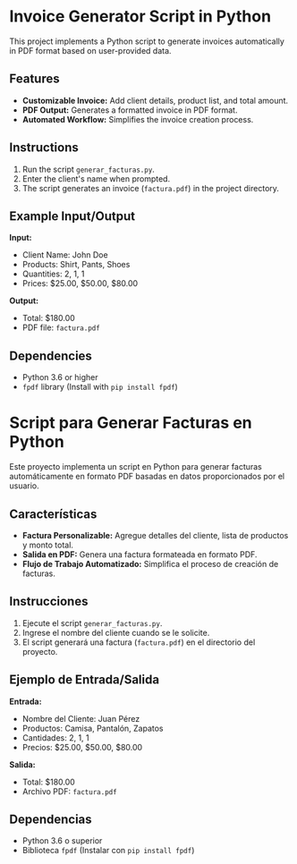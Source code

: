 # Invoice Generator Script in Python

This project implements a Python script to generate invoices automatically in PDF format based on user-provided data.

## Features

- **Customizable Invoice:** Add client details, product list, and total amount.
- **PDF Output:** Generates a formatted invoice in PDF format.
- **Automated Workflow:** Simplifies the invoice creation process.

## Instructions

1. Run the script `generar_facturas.py`.
2. Enter the client's name when prompted.
3. The script generates an invoice (`factura.pdf`) in the project directory.

## Example Input/Output

**Input:**
- Client Name: John Doe
- Products: Shirt, Pants, Shoes
- Quantities: 2, 1, 1
- Prices: $25.00, $50.00, $80.00

**Output:**
- Total: $180.00
- PDF file: `factura.pdf`

## Dependencies

- Python 3.6 or higher
- `fpdf` library (Install with `pip install fpdf`)

# Script para Generar Facturas en Python

Este proyecto implementa un script en Python para generar facturas automáticamente en formato PDF basadas en datos proporcionados por el usuario.

## Características

- **Factura Personalizable:** Agregue detalles del cliente, lista de productos y monto total.
- **Salida en PDF:** Genera una factura formateada en formato PDF.
- **Flujo de Trabajo Automatizado:** Simplifica el proceso de creación de facturas.

## Instrucciones

1. Ejecute el script `generar_facturas.py`.
2. Ingrese el nombre del cliente cuando se le solicite.
3. El script generará una factura (`factura.pdf`) en el directorio del proyecto.

## Ejemplo de Entrada/Salida

**Entrada:**
- Nombre del Cliente: Juan Pérez
- Productos: Camisa, Pantalón, Zapatos
- Cantidades: 2, 1, 1
- Precios: $25.00, $50.00, $80.00

**Salida:**
- Total: $180.00
- Archivo PDF: `factura.pdf`

## Dependencias

- Python 3.6 o superior
- Biblioteca `fpdf` (Instalar con `pip install fpdf`)
